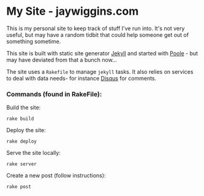 # My Site - jaywiggins.com

This is my personal site to keep track of stuff I've run into. It's not very useful, but may have a random tidbit that could help someone get out of something sometime.

This site is built with static site generator [Jekyll](http://jekyllrb.com) and started with [Poole](http://getpoole.com) - but may have deviated from that a bunch now...

The site uses a <code>Rakefile</code> to manage <code>jekyll</code> tasks. It also relies on services to deal with data needs- for instance [Disqus](http://disqus.com) for comments.

### Commands (found in RakeFile):

Build the site:

    rake build

Deploy the site:

    rake deploy
    
Serve the site locally:

    rake server
    
Create a new post (follow instructions):

    rake post